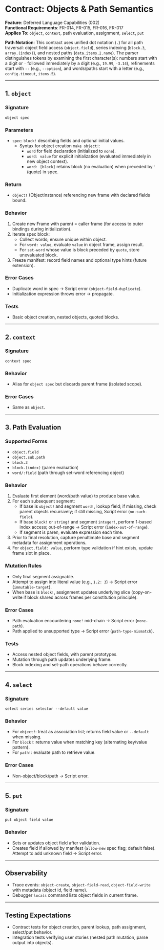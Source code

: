 # Contract: Objects & Path Semantics

**Feature**: Deferred Language Capabilities (002)  
**Functional Requirements**: FR-014, FR-015, FR-016, FR-017  
**Applies To**: `object`, `context`, path evaluation, assignment, `select`, `put`

**Path Notation**: This contract uses unified dot notation (`.`) for all path traversal: object field access (`object.field`), series indexing (`block.3`, `array.(index)`), and nested paths (`data.items.2.name`). The parser distinguishes tokens by examining the first character(s): numbers start with a digit or `-` followed immediately by a digit (e.g., `19.99`, `-3.14`), refinements start with `--` (e.g., `--option`), and words/paths start with a letter (e.g., `config.timeout`, `items.5`).

---

## 1. `object`

### Signature
```
object spec
```

### Parameters
- `spec`: `block!` describing fields and optional initial values.
  - Syntax for object creation `make object!`:
    - `word` for field declaration (initialized to `none`).
    - `word: value` for explicit initialization (evaluated immediately in new object context).
    - `word: [block]` retains block (no evaluation) when preceded by `'` (quote) in spec.

### Return
- `object!` (ObjectInstance) referencing new frame with declared fields bound.

### Behavior
1. Create new Frame with parent = caller frame (for access to outer bindings during initialization).
2. Iterate spec block:
   - Collect words; ensure unique within object.
   - For `word: value`, evaluate `value` in object frame, assign result.
   - For `set-word` whose value is block preceded by `quote`, store unevaluated block.
3. Freeze manifest: record field names and optional type hints (future extension).

### Error Cases
- Duplicate word in spec → Script error (`object-field-duplicate`).
- Initialization expression throws error → propagate.

### Tests
- Basic object creation, nested objects, quoted blocks.

---

## 2. `context`

### Signature
```
context spec
```

### Behavior
- Alias for `object spec` but discards parent frame (isolated scope).

### Error Cases
- Same as `object`.

---

## 3. Path Evaluation

### Supported Forms
- `object.field`
- `object.sub.path`
- `block.3`
- `block.(index)` (paren evaluation)
- `word/:field` (path through set-word referencing object)

### Behavior
1. Evaluate first element (word/path value) to produce base value.
2. For each subsequent segment:
   - If base is `object!` and segment `word!`, lookup field; if missing, check parent objects recursively; if still missing, Script error (`no-such-field`).
   - If base `block!` or `string!` and segment `integer!`, perform 1-based index access; out-of-range → Script error (`index-out-of-range`).
   - If segment is paren, evaluate expression each time.
3. Prior to final resolution, capture penultimate base and segment metadata for assignment operations.
4. For `object.field: value`, perform type validation if hint exists, update frame slot in place.

### Mutation Rules
- Only final segment assignable.
- Attempt to assign into literal value (e.g., `1.2: 3`) → Script error (`immutable-target`).
- When base is `block!`, assignment updates underlying slice (copy-on-write if block shared across frames per constitution principle).

### Error Cases
- Path evaluation encountering `none!` mid-chain → Script error (`none-path`).
- Path applied to unsupported type → Script error (`path-type-mismatch`).

### Tests
- Access nested object fields, with parent prototypes.
- Mutation through path updates underlying frame.
- Block indexing and set-path operations behave correctly.

---

## 4. `select`

### Signature
```
select series selector --default value
```

### Behavior
- For `object!`: treat as association list; returns field value or `--default` when missing.
- For `block!`: returns value when matching key (alternating key/value pattern).
- For `path!`: evaluate path to retrieve value.

### Error Cases
- Non-object/block/path → Script error.

---

## 5. `put`

### Signature
```
put object field value
```

### Behavior
- Sets or updates object field after validation.
- Creates field if allowed by manifest (`allow-new` spec flag; default false). Attempt to add unknown field → Script error.

---

## Observability

- Trace events: `object-create`, `object-field-read`, `object-field-write` with metadata (object id, field name).
- Debugger `locals` command lists object fields in current frame.

---

## Testing Expectations

- Contract tests for object creation, parent lookup, path assignment, select/put behavior.
- Integration tests verifying user stories (nested path mutation, parse output into objects).
